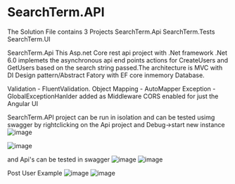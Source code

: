 # SearchTerm.API

The Solution File contains 3 Projects
SearchTerm.Api
SearchTerm.Tests
SearchTerm.UI

SearchTerm.Api
This Asp.net Core rest api project with .Net framework .Net 6.0 implemets the asynchronous api end points actions for CreateUsers and GetUsers based on the search string passed.The architecture is MVC with DI Design pattern/Abstract Fatory with EF core inmemory Database.

Validation - FluentValidation.
Object Mapping - AutoMapper
Exception - GlobalExceptionHanlder added as Middleware
CORS enabled for just the Angular UI

SearchTerm.API project can be run in isolation and can be tested usimg swagger by rightclicking on the Api project and Debug->start new instance
![image](https://user-images.githubusercontent.com/100000716/220478535-c340b492-6f0f-4055-8bb3-9372f3c0e28a.png)

![image](https://user-images.githubusercontent.com/100000716/220478412-19c3d53c-5adf-4c0a-a8c5-cc13632715bf.png)

and Api's can be tested in swagger
![image](https://user-images.githubusercontent.com/100000716/220478675-0ac89f89-ff22-41a8-8375-12c102b324f4.png)
![image](https://user-images.githubusercontent.com/100000716/220478701-c07f4d53-2796-4107-a27b-899255ddd8db.png)

Post User Example
![image](https://user-images.githubusercontent.com/100000716/220478948-18b226c4-5396-4509-871c-a05a429d4ecb.png)
![image](https://user-images.githubusercontent.com/100000716/220478979-7e021cbe-d595-48a7-9a19-c45dfc1af6c6.png)
